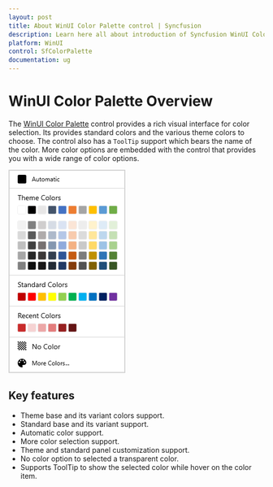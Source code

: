 ```yaml
---
layout: post
title: About WinUI Color Palette control | Syncfusion
description: Learn here all about introduction of Syncfusion WinUI Color Palette control with rich visual interface support.
platform: WinUI
control: SfColorPalette
documentation: ug
---
```


# WinUI Color Palette Overview

The [WinUI Color Palette](https://www.syncfusion.com/winui-controls/color-palette) control provides a rich visual interface for color selection. Its provides standard colors and the various theme colors to choose.  The control also has a `ToolTip` support which bears the name of the color. More color options are embedded with the control that provides you with a wide range of color options.

![WinUI Color Palette](Getting-Started_images/winui-colorpalette.png)

## Key features

* Theme base and its variant colors support.
* Standard base and its variant support.
* Automatic color support.
* More color selection support.
* Theme and standard panel customization support.
* No color option to selected a transparent color.
* Supports ToolTip to show the selected color while hover on the color item.
